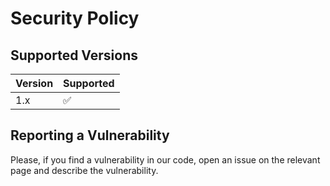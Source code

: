 # Security Policy

## Supported Versions

| Version | Supported          |
| ------- | ------------------ |
| 1.x     | :white_check_mark: |


## Reporting a Vulnerability

Please, if you find a vulnerability in our code, open an issue on the relevant page and describe the vulnerability.
